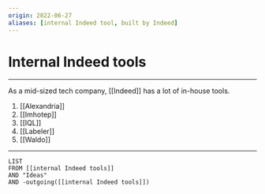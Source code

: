 ```yaml
---
origin: 2022-06-27
aliases: [internal Indeed tool, built by Indeed]
---
```

# Internal Indeed tools
---
As a mid-sized tech company, [[Indeed]] has a lot of in-house tools.

1. [[Alexandria]]
2. [[Imhotep]]
3. [[IQL]]
4. [[Labeler]]
5. [[Waldo]]

---
```dataview
LIST 
FROM [[internal Indeed tools]]
AND "Ideas"
AND -outgoing([[internal Indeed tools]])
```

